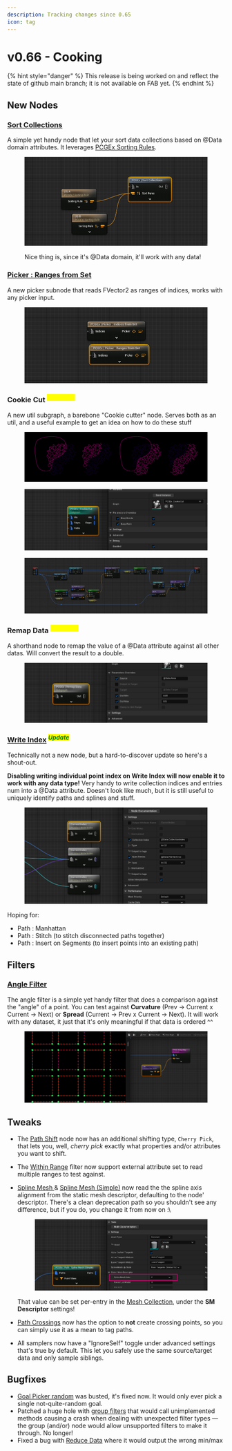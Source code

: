 ```yaml
---
description: Tracking changes since 0.65
icon: tag
---
```


# v0.66 - Cooking

{% hint style="danger" %}
This release is being worked on and reflect the state of github main branch; it is not available on FAB yet.
{% endhint %}

## New Nodes

### [Sort Collections](../../node-library/misc/sort-points-1.md)

A simple yet handy node that let your sort data collections based on @Data domain attributes. It leverages [PCGEx Sorting Rules](../../node-library/misc/sort-points/sorting-rule.md).

<figure><img src="../../.gitbook/assets/image (4).png" alt=""><figcaption><p>Nice thing is, since it's @Data domain, it'll work with any data!</p></figcaption></figure>

### [Picker : Ranges from Set](../../node-library/filters/cherry-pick-points/picker-constant-set-1.md)

A new picker subnode that reads FVector2 as ranges of indices, works with any picker input.

<figure><img src="../../.gitbook/assets/image (58).png" alt=""><figcaption></figcaption></figure>

### Cookie Cut <sup>_<mark style="color:yellow;">Subgraph</mark>_</sup>

A new util subgraph, a barebone "Cookie cutter" node. Serves both as an util, and a useful example to get an idea on how to do these stuff

<figure><img src="../../.gitbook/assets/image (1) (1).png" alt=""><figcaption></figcaption></figure>

<figure><img src="../../.gitbook/assets/image (1) (1) (1).png" alt=""><figcaption></figcaption></figure>

<figure><img src="../../.gitbook/assets/image (3).png" alt=""><figcaption></figcaption></figure>

### Remap Data <sup>_<mark style="color:yellow;">Subgraph</mark>_</sup>

A shorthand node to remap the value of a @Data attribute against all other datas. Will convert the result to a double.

<figure><img src="../../.gitbook/assets/image.png" alt=""><figcaption></figcaption></figure>

### [Write Index](../../node-library/metadata/write-index.md) <sup>_<mark style="color:green;">Update</mark>_</sup>

Technically not a new node, but a hard-to-discover update so here's a shout-out.

**Disabling writing individual point index on Write Index will now enable it to work with any data type!** Very handy to write collection indices and entries num into a @Data attribute. Doesn't look like much, but it is still useful to uniquely identify paths and splines and stuff.

<figure><img src="../../.gitbook/assets/image (1).png" alt=""><figcaption></figcaption></figure>

Hoping for:

* Path : Manhattan
* Path : Stitch (to stitch disconnected paths together)
* Path : Insert on Segments (to insert points into an existing path)

## Filters

### [Angle Filter](../../node-library/filters/filters-points/self-comparisons/numeric-1.md)

The angle filter is a simple yet handy filter that does a comparison against the "angle" of a point. You can test against **Curvature** (Prev -> Current x Current -> Next) or **Spread** (Current -> Prev x Current -> Next). It will work with any dataset, it just that it's only meaningful if that data is ordered ^^

<figure><img src="../../.gitbook/assets/image (57).png" alt=""><figcaption></figcaption></figure>

## Tweaks

* The [Path Shift](../../node-library/paths/shift.md) node now has an additional shifting type, `Cherry Pick`, that lets you, well, _cherry pick_ exactly what properties and/or attributes you want to shift.
* The [Within Range](../../node-library/filters/filters-points/simple-comparisons/within-range.md) filter now support external attribute set to read multiple ranges to test against.&#x20;
*   [Spline Mesh ](../../node-library/paths/spline-mesh/)& [Spline Mesh (Simple)](../../node-library/paths/spline-mesh/spline-mesh-simple.md) now read the the spline axis alignment from the static mesh descriptor, defaulting to the node' descriptor. There's a clean deprecation path so you shouldn't see any difference, but if you do, you change it from now on :\


    <figure><img src="../../.gitbook/assets/image (59).png" alt=""><figcaption></figcaption></figure>

    That value can be set per-entry in the [Mesh Collection](../../node-library/assets-management/collections/mesh-collection.md), under the **SM Descriptor** settings!
* [Path Crossings](../../node-library/paths/crossings.md) now has the option to **not** create crossing points, so you can simply use it as a mean to tag paths.
* All samplers now have a "IgnoreSelf" toggle under advanced settings that's true by default. This let you safely use the same source/target data and only sample siblings.

## Bugfixes

* [Goal Picker random](../../node-library/pathfinding/pathfinding-edges/goal-picker-random.md) was busted, it's fixed now. It would only ever pick a single not-quite-random goal.
* Patched a huge hole with [group filters](../../node-library/filters/and-or.md) that would call unimplemented methods causing a crash when dealing with unexpected filter types — the group (and/or) node would allow unsupported filters to make it through. No longer!
* Fixed a bug with [Reduce Data](../../node-library/metadata/reduce-data.md) where it would output the wrong min/max
